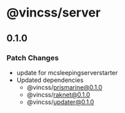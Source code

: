 # @vincss/server

## 0.1.0

### Patch Changes

-   update for mcsleepingserverstarter
-   Updated dependencies
    -   @vincss/prismarine@0.1.0
    -   @vincss/raknet@0.1.0
    -   @vincss/updater@0.1.0
